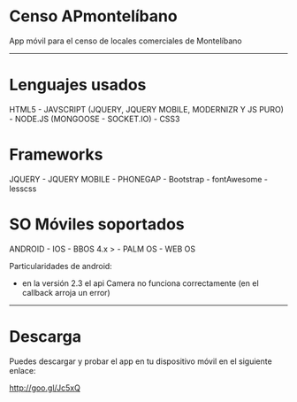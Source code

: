 Censo APmontelíbano
===================

App móvil para el censo de locales comerciales de Montelíbano


_____________________________________________________





Lenguajes usados
================

HTML5 - JAVSCRIPT (JQUERY, JQUERY MOBILE, MODERNIZR Y JS PURO) - NODE.JS (MONGOOSE - SOCKET.IO) - CSS3



Frameworks
==========

JQUERY - JQUERY MOBILE - PHONEGAP - Bootstrap - fontAwesome - lesscss





SO Móviles soportados
=====================

ANDROID - IOS - BBOS 4.x > - PALM OS - WEB OS 



Particularidades de android:

* en la versión 2.3 el api Camera no funciona correctamente (en el callback arroja un error)

________________________________



Descarga
========

Puedes descargar y probar el app en tu dispositivo móvil en el siguiente enlace:

http://goo.gl/Jc5xQ

